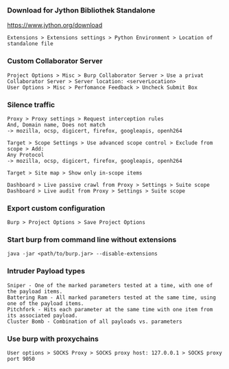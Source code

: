 ### Download for Jython Bibliothek Standalone
https://www.jython.org/download
```
Extensions > Extensions settings > Python Environment > Location of standalone file
```

### Custom Collaborator Server
```
Project Options > Misc > Burp Collaborator Server > Use a privat Collaborator Server > Server location: <serverLocation>
User Options > Misc > Perfomance Feedback > Uncheck Submit Box
```

### Silence traffic 
```
Proxy > Proxy settings > Request interception rules
And, Domain name, Does not match
-> mozilla, ocsp, digicert, firefox, googleapis, openh264

Target > Scope Settings > Use advanced scope control > Exclude from scope > Add:
Any Protocol
-> mozilla, ocsp, digicert, firefox, googleapis, openh264

Target > Site map > Show only in-scope items

Dashboard > Live passive crawl from Proxy > Settings > Suite scope
Dashboard > Live audit from Proxy > Settings > Suite scope
```

### Export custom configuration 
```
Burp > Project Options > Save Project Options
```

### Start burp from command line without extensions
```
java -jar <path/to/burp.jar> --disable-extensions
```

### Intruder Payload types
```
Sniper - One of the marked parameters tested at a time, with one of the payload items.
Battering Ram - All marked parameters tested at the same time, using one of the payload items.
Pitchfork - Hits each parameter at the same time with one item from its associated payload.
Cluster Bomb - Combination of all payloads vs. parameters 
```

### Use burp with proxychains
```
User options > SOCKS Proxy > SOCKS proxy host: 127.0.0.1 > SOCKS proxy port 9050
```

